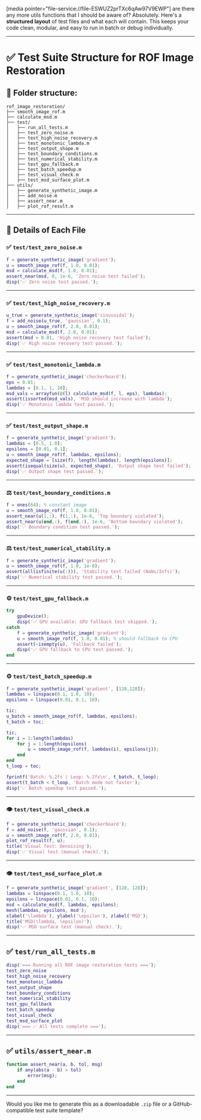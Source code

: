 \[media pointer="file-service://file-ESWUZ2prTXc6qAw97V9EWP"]
are there any more utils functions that I should be aware of? Absolutely. Here's a **structured layout** of test files and what each will contain. This keeps your code clean, modular, and easy to run in batch or debug individually.

---

# ✅ **Test Suite Structure for ROF Image Restoration**

## 📁 Folder structure:

```
rof_image_restoration/
├── smooth_image_rof.m
├── calculate_msd.m
├── test/
│   ├── run_all_tests.m
│   ├── test_zero_noise.m
│   ├── test_high_noise_recovery.m
│   ├── test_monotonic_lambda.m
│   ├── test_output_shape.m
│   ├── test_boundary_conditions.m
│   ├── test_numerical_stability.m
│   ├── test_gpu_fallback.m
│   ├── test_batch_speedup.m
│   ├── test_visual_check.m
│   ├── test_msd_surface_plot.m
├── utils/
│   ├── generate_synthetic_image.m
│   ├── add_noise.m
│   ├── assert_near.m
│   ├── plot_rof_result.m
```

---

## 📄 **Details of Each File**

### ✅ `test/test_zero_noise.m`

```matlab
f = generate_synthetic_image('gradient');
u = smooth_image_rof(f, 1.0, 0.01);
msd = calculate_msd(f, 1.0, 0.01);
assert_near(msd, 0, 1e-6, 'Zero noise test failed');
disp('✅ Zero noise test passed.');
```

---

### ✅ `test/test_high_noise_recovery.m`

```matlab
u_true = generate_synthetic_image('sinusoidal');
f = add_noise(u_true, 'gaussian', 0.1);
u = smooth_image_rof(f, 2.0, 0.01);
msd = calculate_msd(f, 2.0, 0.01);
assert(msd > 0.01, 'High noise recovery test failed');
disp('✅ High noise recovery test passed.');
```

---

### ✅ `test/test_monotonic_lambda.m`

```matlab
f = generate_synthetic_image('checkerboard');
eps = 0.01;
lambdas = [0.1, 1, 10];
msd_vals = arrayfun(@(l) calculate_msd(f, l, eps), lambdas);
assert(issorted(msd_vals), 'MSD should increase with lambda');
disp('✅ Monotonic lambda test passed.');
```

---

### ✅ `test/test_output_shape.m`

```matlab
f = generate_synthetic_image('gradient');
lambdas = [0.5, 1.0];
epsilons = [0.01, 0.1];
u = smooth_image_rof(f, lambdas, epsilons);
expected_shape = [size(f), length(lambdas), length(epsilons)];
assert(isequal(size(u), expected_shape), 'Output shape test failed');
disp('✅ Output shape test passed.');
```

---

### ⚖️ `test/test_boundary_conditions.m`

```matlab
f = ones(64); % constant image
u = smooth_image_rof(f, 1.0, 0.01);
assert_near(u(1,:), f(1,:), 1e-6, 'Top boundary violated');
assert_near(u(end,:), f(end,:), 1e-6, 'Bottom boundary violated');
disp('✅ Boundary condition test passed.');
```

---

### ⚖️ `test/test_numerical_stability.m`

```matlab
f = generate_synthetic_image('gradient');
u = smooth_image_rof(f, 1.0, 1e-8);
assert(all(isfinite(u(:))), 'Stability test failed (NaNs/Infs)');
disp('✅ Numerical stability test passed.');
```

---

### ⚙️ `test/test_gpu_fallback.m`

```matlab
try
    gpuDevice();
    disp('✅ GPU available: GPU fallback test skipped.');
catch
    f = generate_synthetic_image('gradient');
    u = smooth_image_rof(f, 1.0, 0.01); % should fallback to CPU
    assert(~isempty(u), 'Fallback failed');
    disp('✅ GPU fallback to CPU test passed.');
end
```

---

### ⚙️ `test/test_batch_speedup.m`

```matlab
f = generate_synthetic_image('gradient', [128,128]);
lambdas = linspace(0.1, 1.0, 10);
epsilons = linspace(0.01, 0.1, 10);

tic;
u_batch = smooth_image_rof(f, lambdas, epsilons);
t_batch = toc;

tic;
for i = 1:length(lambdas)
    for j = 1:length(epsilons)
        u = smooth_image_rof(f, lambdas(i), epsilons(j));
    end
end
t_loop = toc;

fprintf('Batch: %.2fs | Loop: %.2fs\n', t_batch, t_loop);
assert(t_batch < t_loop, 'Batch mode not faster');
disp('✅ Batch speedup test passed.');
```

---

### 👁️ `test/test_visual_check.m`

```matlab
f = generate_synthetic_image('checkerboard');
f = add_noise(f, 'gaussian', 0.1);
u = smooth_image_rof(f, 2.0, 0.01);
plot_rof_result(f, u);
title('Visual Test: Denoising');
disp('✅ Visual test (manual check).');
```

---

### 👁️ `test/test_msd_surface_plot.m`

```matlab
f = generate_synthetic_image('gradient', [128, 128]);
lambdas = linspace(0.1, 1.0, 10);
epsilons = linspace(0.01, 0.1, 10);
msd = calculate_msd(f, lambdas, epsilons);
mesh(lambdas, epsilons, msd');
xlabel('\lambda'), ylabel('\epsilon'), zlabel('MSD');
title('MSD(\lambda, \epsilon)');
disp('✅ MSD surface test (manual check).');
```

---

## ✅ `test/run_all_tests.m`

```matlab
disp('=== Running all ROF image restoration tests ===');
test_zero_noise
test_high_noise_recovery
test_monotonic_lambda
test_output_shape
test_boundary_conditions
test_numerical_stability
test_gpu_fallback
test_batch_speedup
test_visual_check
test_msd_surface_plot
disp('=== ✅ All tests complete ===');
```

---

## ✅ `utils/assert_near.m`

```matlab
function assert_near(a, b, tol, msg)
    if any(abs(a - b) > tol)
        error(msg);
    end
end
```

---

Would you like me to generate this as a downloadable `.zip` file or a GitHub-compatible test suite template?
